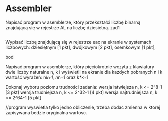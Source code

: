 # Assembler

Napisać program w asemblerze, który przekształci liczbę binarną znajdującą się w rejestrze AL na liczbę dziesietną.  zad1

##

Wypisać liczbę znajdującą się w rejestrze eax  na ekranie w systemach liczbowych:
dziesiętnym [1 pkt],
dwójkowym [2 pkt],
ósemkowym [1 pkt],


bod




Napisać program w asemblerze, który pięciokrotnie wczyta z klawiatury dwie liczby naturalne n, k i wyświetli na ekranie dla każdych pobranych n i k wartość wyrażeń: n*k+1, n*n+1 oraz k*k+1

Dokonaj wyboru poziomu trudności zadania:
wersja łatwiejsza n, k <= 2^8-1 [3 pkt]
wersja trudniejsza n, k <= 2^32-1 [4 pkt]
wersja najtrudniejsza n, k <= 2^64-1 [5 pkt]


//program wyswietla tylko jedno obliczenie, trzeba dodac zmienna w ktorej zapisywana bedzie oryginalna wartosc.

